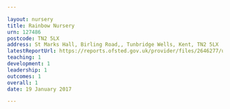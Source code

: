 ```yaml
---

layout: nursery
title: Rainbow Nursery
urn: 127486
postcode: TN2 5LX
address: St Marks Hall, Birling Road,, Tunbridge Wells, Kent, TN2 5LX
latestReportUrl: https://reports.ofsted.gov.uk/provider/files/2646277/urn/127486.pdf
teaching: 1
development: 1
leadership: 1
outcomes: 1
overall: 1
date: 19 January 2017

---
```

